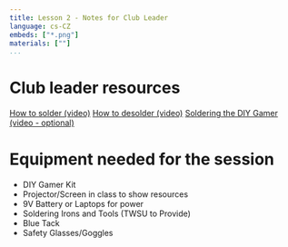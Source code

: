 ```yaml
---
title: Lesson 2 - Notes for Club Leader
language: cs-CZ
embeds: ["*.png"]
materials: [""]
...
```


# Club leader resources

[How to solder (video)](https://www.youtube.com/watch?v=CYr-6ut-pkM&index=3&list=PL3qxdM6ba83QwHoPyv0Vrxrmf4C1Je68W)
[How to desolder (video)](https://www.youtube.com/watch?v=Ib3EXLCRKHw&index=4&list=PL3qxdM6ba83QwHoPyv0Vrxrmf4C1Je68W)
[Soldering the DIY Gamer (video - optional)](https://www.youtube.com/watch?v=BgBFNmVMjQ4)

# Equipment needed for the session

+ DIY Gamer Kit
+ Projector/Screen in class to show resources
+ 9V Battery or Laptops for power
+ Soldering Irons and Tools (TWSU to Provide)
+ Blue Tack
+ Safety Glasses/Goggles